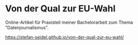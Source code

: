 # Von der Qual zur EU-Wahl

Online-Artikel für Praxisteil meiner Bachelorarbeit zum Thema "Datenjournalismus".

https://stefan-seidel.github.io/von-der-qual-zur-eu-wahl/
